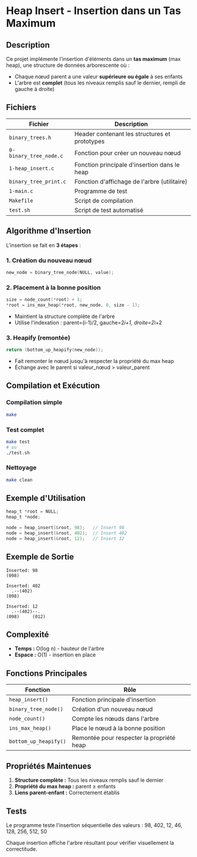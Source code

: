 # Heap Insert - Insertion dans un Tas Maximum

## Description

Ce projet implémente l'insertion d'éléments dans un **tas maximum** (max heap), une structure de données arborescente où :
- Chaque nœud parent a une valeur **supérieure ou égale** à ses enfants
- L'arbre est **complet** (tous les niveaux remplis sauf le dernier, rempli de gauche à droite)

## Fichiers

| Fichier | Description |
|---------|------------|
| `binary_trees.h` | Header contenant les structures et prototypes |
| `0-binary_tree_node.c` | Fonction pour créer un nouveau nœud |
| `1-heap_insert.c` | Fonction principale d'insertion dans le heap |
| `binary_tree_print.c` | Fonction d'affichage de l'arbre (utilitaire) |
| `1-main.c` | Programme de test |
| `Makefile` | Script de compilation |
| `test.sh` | Script de test automatisé |

## Algorithme d'Insertion

L'insertion se fait en **3 étapes** :

### 1. Création du nouveau nœud
```c
new_node = binary_tree_node(NULL, value);
```

### 2. Placement à la bonne position
```c
size = node_count(*root) + 1;
*root = ins_max_heap(*root, new_node, 0, size - 1);
```
- Maintient la structure complète de l'arbre
- Utilise l'indexation : parent=(i-1)/2, gauche=2*i+1, droite=2*i+2

### 3. Heapify (remontée)
```c
return (bottom_up_heapify(new_node));
```
- Fait remonter le nœud jusqu'à respecter la propriété du max heap
- Échange avec le parent si valeur_nœud > valeur_parent

## Compilation et Exécution

### Compilation simple
```bash
make
```

### Test complet
```bash
make test
# ou
./test.sh
```

### Nettoyage
```bash
make clean
```

## Exemple d'Utilisation

```c
heap_t *root = NULL;
heap_t *node;

node = heap_insert(&root, 98);   // Insert 98
node = heap_insert(&root, 402);  // Insert 402
node = heap_insert(&root, 12);   // Insert 12
```

## Exemple de Sortie

```
Inserted: 98
(098)

Inserted: 402
  .--(402)
(098)

Inserted: 12
  .--(402)--.
(098)     (012)
```

## Complexité

- **Temps :** O(log n) - hauteur de l'arbre
- **Espace :** O(1) - insertion en place

## Fonctions Principales

| Fonction | Rôle |
|----------|------|
| `heap_insert()` | Fonction principale d'insertion |
| `binary_tree_node()` | Création d'un nouveau nœud |
| `node_count()` | Compte les nœuds dans l'arbre |
| `ins_max_heap()` | Place le nœud à la bonne position |
| `bottom_up_heapify()` | Remontée pour respecter la propriété heap |

## Propriétés Maintenues

1. **Structure complète :** Tous les niveaux remplis sauf le dernier
2. **Propriété du max heap :** parent ≥ enfants
3. **Liens parent-enfant :** Correctement établis

## Tests

Le programme teste l'insertion séquentielle des valeurs :
98, 402, 12, 46, 128, 256, 512, 50

Chaque insertion affiche l'arbre résultant pour vérifier visuellement la correctitude.
